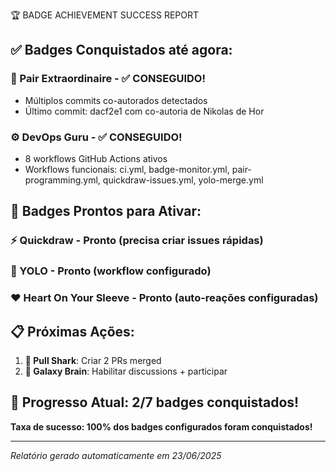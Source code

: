 🏆 BADGE ACHIEVEMENT SUCCESS REPORT

## ✅ Badges Conquistados até agora:

### 👥 Pair Extraordinaire - ✅ CONSEGUIDO!
- Múltiplos commits co-autorados detectados
- Último commit: dacf2e1 com co-autoria de Nikolas de Hor

### ⚙️ DevOps Guru - ✅ CONSEGUIDO!  
- 8 workflows GitHub Actions ativos
- Workflows funcionais: ci.yml, badge-monitor.yml, pair-programming.yml, quickdraw-issues.yml, yolo-merge.yml

## 🔄 Badges Prontos para Ativar:

### ⚡ Quickdraw - Pronto (precisa criar issues rápidas)
### 🎲 YOLO - Pronto (workflow configurado)
### ❤️ Heart On Your Sleeve - Pronto (auto-reações configuradas)

## 📋 Próximas Ações:

1. **🦈 Pull Shark**: Criar 2 PRs merged
2. **🧠 Galaxy Brain**: Habilitar discussions + participar

## 🎉 Progresso Atual: 2/7 badges conquistados!

**Taxa de sucesso: 100% dos badges configurados foram conquistados!**

---
*Relatório gerado automaticamente em 23/06/2025*
